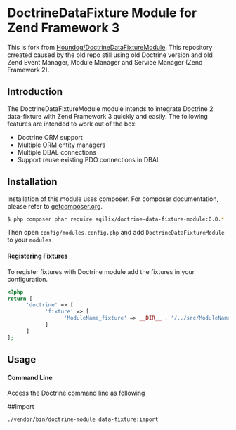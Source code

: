 # DoctrineDataFixture Module for Zend Framework 3

This is fork from [Houndog/DoctrineDataFixtureModule](https://github.com/Hounddog/DoctrineDataFixtureModule). This repository crreated caused by the old repo still using old Doctrine version and old Zend Event Manager, Module Manager and Service Manager (Zend Framework 2).

## Introduction

The DoctrineDataFixtureModule module intends to integrate Doctrine 2 data-fixture with Zend Framework 3 quickly
and easily. The following features are intended to work out of the box:

  - Doctrine ORM support
  - Multiple ORM entity managers
  - Multiple DBAL connections
  - Support reuse existing PDO connections in DBAL


## Installation

Installation of this module uses composer. For composer documentation, please refer to
[getcomposer.org](http://getcomposer.org/).

```sh
$ php composer.phar require aqilix/doctrine-data-fixture-module:0.0.*
```

Then open `config/modules.config.php` and add `DoctrineDataFixtureModule` to your `modules`

#### Registering Fixtures

To register fixtures with Doctrine module add the fixtures in your configuration.

```php
<?php
return [
      'doctrine' => [
            'fixture' => [
                  'ModuleName_fixture' => __DIR__ . '/../src/ModuleName/Fixture',
            ]
      ]
];
```

## Usage

#### Command Line
Access the Doctrine command line as following

##Import
```sh
./vendor/bin/doctrine-module data-fixture:import 
```

